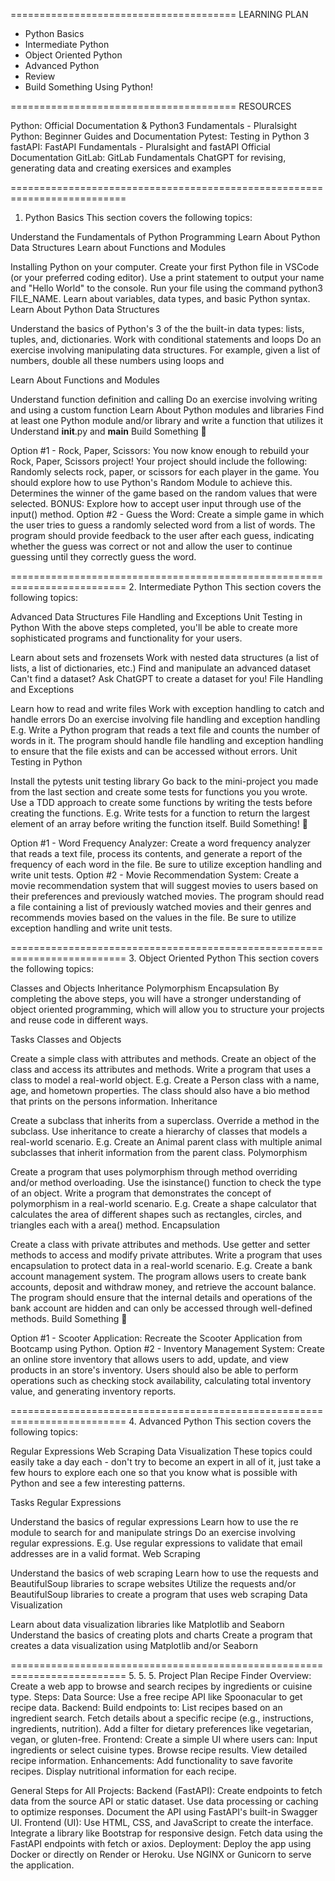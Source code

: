 =======================================
LEARNING PLAN

- Python Basics
- Intermediate Python
- Object Oriented Python
- Advanced Python
- Review
- Build Something Using Python!

=======================================
RESOURCES

Python: Official Documentation & Python3 Fundamentals - Pluralsight
Python: Beginner Guides and Documentation
Pytest: Testing in Python 3
fastAPI: FastAPI Fundamentals - Pluralsight and fastAPI Official Documentation
GitLab: GitLab Fundamentals
ChatGPT for revising, generating data and creating exersices and examples

==========================================================================

1. Python Basics
   This section covers the following topics:

Understand the Fundamentals of Python Programming
Learn About Python Data Structures
Learn about Functions and Modules

Installing Python on your computer.
Create your first Python file in VSCode (or your preferred coding editor).
Use a print statement to output your name and "Hello World" to the console. Run your file using the command python3 FILE_NAME.
Learn about variables, data types, and basic Python syntax.
Learn About Python Data Structures

Understand the basics of Python's 3 of the the built-in data types: lists, tuples, and, dictionaries.
Work with conditional statements and loops
Do an exercise involving manipulating data structures. For example, given a list of numbers, double all these numbers using loops and

Learn About Functions and Modules

Understand function definition and calling
Do an exercise involving writing and using a custom function
Learn About Python modules and libraries
Find at least one Python module and/or library and write a function that utilizes it
Understand **init**.py and **main**
Build Something 🔨

Option #1 - Rock, Paper, Scissors: You now know enough to rebuild your Rock, Paper, Scissors project! Your project should include the following:
Randomly selects rock, paper, or scissors for each player in the game. You should explore how to use Python's Random Module to achieve this.
Determines the winner of the game based on the random values that were selected.
BONUS: Explore how to accept user input through use of the input() method.
Option #2 - Guess the Word: Create a simple game in which the user tries to guess a randomly selected word from a list of words. The program should provide feedback to the user after each guess, indicating whether the guess was correct or not and allow the user to continue guessing until they correctly guess the word.

========================================================================== 2. Intermediate Python
This section covers the following topics:

Advanced Data Structures
File Handling and Exceptions
Unit Testing in Python
With the above steps completed, you'll be able to create more sophisticated programs and functionality for your users.

Learn about sets and frozensets
Work with nested data structures (a list of lists, a list of dictionaries, etc.)
Find and manipulate an advanced dataset
Can't find a dataset? Ask ChatGPT to create a dataset for you!
File Handling and Exceptions

Learn how to read and write files
Work with exception handling to catch and handle errors
Do an exercise involving file handling and exception handling
E.g. Write a Python program that reads a text file and counts the number of words in it. The program should handle file handling and exception handling to ensure that the file exists and can be accessed without errors.
Unit Testing in Python

Install the pytests unit testing library
Go back to the mini-project you made from the last section and create some tests for functions you you wrote.
Use a TDD approach to create some functions by writing the tests before creating the functions.
E.g. Write tests for a function to return the largest element of an array before writing the function itself.
Build Something! 🔨

Option #1 - Word Frequency Analyzer: Create a word frequency analyzer that reads a text file, process its contents, and generate a report of the frequency of each word in the file. Be sure to utilize exception handling and write unit tests.
Option #2 - Movie Recommendation System: Create a movie recommendation system that will suggest movies to users based on their preferences and previously watched movies. The program should read a file containing a list of previously watched movies and their genres and recommends movies based on the values in the file. Be sure to utilize exception handling and write unit tests.

========================================================================== 3. Object Oriented Python
This section covers the following topics:

Classes and Objects
Inheritance
Polymorphism
Encapsulation
By completing the above steps, you will have a stronger understanding of object oriented programming, which will allow you to structure your projects and reuse code in different ways.

Tasks
Classes and Objects

Create a simple class with attributes and methods.
Create an object of the class and access its attributes and methods.
Write a program that uses a class to model a real-world object.
E.g. Create a Person class with a name, age, and hometown properties. The class should also have a bio method that prints on the persons information.
Inheritance

Create a subclass that inherits from a superclass.
Override a method in the subclass.
Use inheritance to create a hierarchy of classes that models a real-world scenario.
E.g. Create an Animal parent class with multiple animal subclasses that inherit information from the parent class.
Polymorphism

Create a program that uses polymorphism through method overriding and/or method overloading.
Use the isinstance() function to check the type of an object.
Write a program that demonstrates the concept of polymorphism in a real-world scenario.
E.g. Create a shape calculator that calculates the area of different shapes such as rectangles, circles, and triangles each with a area() method.
Encapsulation

Create a class with private attributes and methods.
Use getter and setter methods to access and modify private attributes.
Write a program that uses encapsulation to protect data in a real-world scenario.
E.g. Create a bank account management system. The program allows users to create bank accounts, deposit and withdraw money, and retrieve the account balance. The program should ensure that the internal details and operations of the bank account are hidden and can only be accessed through well-defined methods.
Build Something 🔨

Option #1 - Scooter Application: Recreate the Scooter Application from Bootcamp using Python.
Option #2 - Inventory Management System: Create an online store inventory that allows users to add, update, and view products in an store's inventory. Users should also be able to perform operations such as checking stock availability, calculating total inventory value, and generating inventory reports.

========================================================================== 4. Advanced Python
This section covers the following topics:

Regular Expressions
Web Scraping
Data Visualization
These topics could easily take a day each - don't try to become an expert in all of it, just take a few hours to explore each one so that you know what is possible with Python and see a few interesting patterns.

Tasks
Regular Expressions

Understand the basics of regular expressions
Learn how to use the re module to search for and manipulate strings
Do an exercise involving regular expressions.
E.g. Use regular expressions to validate that email addresses are in a valid format.
Web Scraping

Understand the basics of web scraping
Learn how to use the requests and BeautifulSoup libraries to scrape websites
Utilize the requests and/or BeautifulSoup libraries to create a program that uses web scraping
Data Visualization

Learn about data visualization libraries like Matplotlib and Seaborn
Understand the basics of creating plots and charts
Create a program that creates a data visualization using Matplotlib and/or Seaborn

========================================================================== 5. 5. 5. Project Plan
Recipe Finder
Overview:
Create a web app to browse and search recipes by ingredients or cuisine type.
Steps:
Data Source: Use a free recipe API like Spoonacular to get recipe data.
Backend:
Build endpoints to:
List recipes based on an ingredient search.
Fetch details about a specific recipe (e.g., instructions, ingredients, nutrition).
Add a filter for dietary preferences like vegetarian, vegan, or gluten-free.
Frontend:
Create a simple UI where users can:
Input ingredients or select cuisine types.
Browse recipe results.
View detailed recipe information.
Enhancements:
Add functionality to save favorite recipes.
Display nutritional information for each recipe.

General Steps for All Projects:
Backend (FastAPI):
Create endpoints to fetch data from the source API or static dataset.
Use data processing or caching to optimize responses.
Document the API using FastAPI's built-in Swagger UI.
Frontend (UI):
Use HTML, CSS, and JavaScript to create the interface.
Integrate a library like Bootstrap for responsive design.
Fetch data using the FastAPI endpoints with fetch or axios.
Deployment:
Deploy the app using Docker or directly on Render or Heroku.
Use NGINX or Gunicorn to serve the application.

